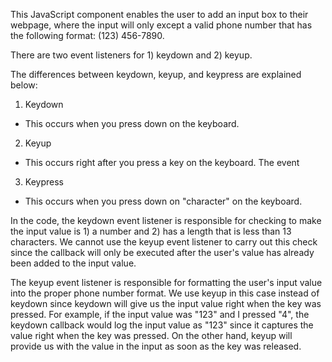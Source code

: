 This JavaScript component enables the user to add an input box to their webpage, where the input will only except a valid phone number that has the following format: (123) 456-7890.

There are two event listeners for 1) keydown and 2) keyup.

The differences between keydown, keyup, and keypress are explained below:

1. Keydown
* This occurs when you press down on the keyboard.

2. Keyup
* This occurs right after you press a key on the keyboard. The event 

3. Keypress
* This occurs when you press down on "character" on the keyboard.

In the code, the keydown event listener is responsible for checking to make the input value is 1) a number and 2) has a length that is less than 13 characters. We cannot use the keyup event listener  to carry out this check since the callback will only be executed after the user's value has already been added to the input value. 

The keyup event listener is responsible for formatting the user's input value into the proper phone number format. We use keyup in this case instead of keydown since keydown will give us the input value right when the key was pressed. For example, if the input value was "123" and I pressed "4", the keydown callback would log the input value as "123" since it captures the value right when the key was pressed. On the other hand, keyup will provide us with the value in the input as soon as the key was released.